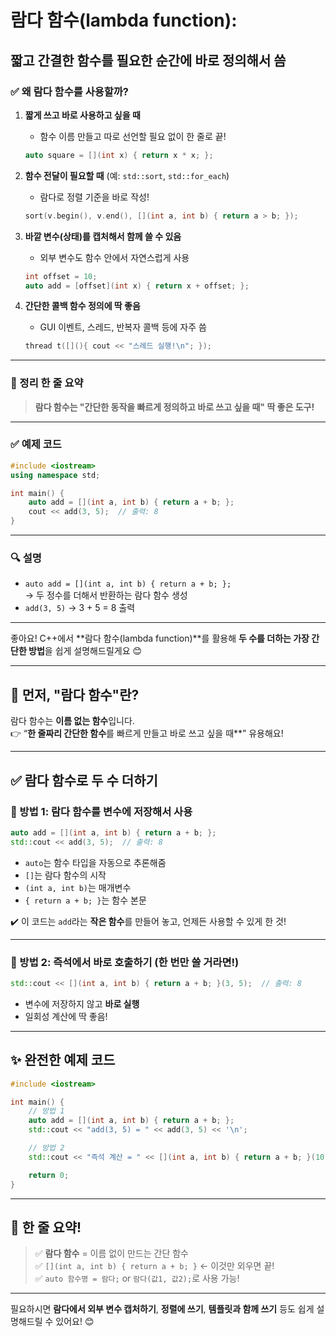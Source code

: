 
# 람다 함수(lambda function): 
## 짧고 간결한 함수를 필요한 순간에 바로 정의해서 씀

### ✅ 왜 람다 함수를 사용할까?

1. **짧게 쓰고 바로 사용하고 싶을 때**  
   - 함수 이름 만들고 따로 선언할 필요 없이 한 줄로 끝!
   ```cpp
   auto square = [](int x) { return x * x; };
   ```

2. **함수 전달이 필요할 때** (예: `std::sort`, `std::for_each`)  
   - 람다로 정렬 기준을 바로 작성!
   ```cpp
   sort(v.begin(), v.end(), [](int a, int b) { return a > b; });
   ```

3. **바깥 변수(상태)를 캡처해서 함께 쓸 수 있음**  
   - 외부 변수도 함수 안에서 자연스럽게 사용
   ```cpp
   int offset = 10;
   auto add = [offset](int x) { return x + offset; };
   ```

4. **간단한 콜백 함수 정의에 딱 좋음**  
   - GUI 이벤트, 스레드, 반복자 콜백 등에 자주 씀
   ```cpp
   thread t([](){ cout << "스레드 실행!\n"; });
   ```

---

### 📌 정리 한 줄 요약

> **람다 함수는 "간단한 동작을 빠르게 정의하고 바로 쓰고 싶을 때" 딱 좋은 도구!**

---

### ✅ 예제 코드

```cpp
#include <iostream>
using namespace std;

int main() {
    auto add = [](int a, int b) { return a + b; };
    cout << add(3, 5);  // 출력: 8
}
```

---

### 🔍 설명

- `auto add = [](int a, int b) { return a + b; };`  
  → 두 정수를 더해서 반환하는 람다 함수 생성
- `add(3, 5)` → 3 + 5 = 8 출력
----------------
좋아요! C++에서 **람다 함수(lambda function)**를 활용해 **두 수를 더하는 가장 간단한 방법**을 쉽게 설명해드릴게요 😊  

---

## 🧠 먼저, "람다 함수"란?

람다 함수는 **이름 없는 함수**입니다.  
👉 “**한 줄짜리 간단한 함수**를 빠르게 만들고 바로 쓰고 싶을 때**” 유용해요!

---

## ✅ 람다 함수로 두 수 더하기

### 📌 방법 1: 람다 함수를 변수에 저장해서 사용
```cpp
auto add = [](int a, int b) { return a + b; };
std::cout << add(3, 5);  // 출력: 8
```

- `auto`는 함수 타입을 자동으로 추론해줌
- `[]`는 람다 함수의 시작
- `(int a, int b)`는 매개변수
- `{ return a + b; }`는 함수 본문

✔️ 이 코드는 `add`라는 **작은 함수**를 만들어 놓고, 언제든 사용할 수 있게 한 것!

---

### 📌 방법 2: 즉석에서 바로 호출하기 (한 번만 쓸 거라면!)
```cpp
std::cout << [](int a, int b) { return a + b; }(3, 5);  // 출력: 8
```

- 변수에 저장하지 않고 **바로 실행**
- 일회성 계산에 딱 좋음!

---

## ✨ 완전한 예제 코드

```cpp
#include <iostream>

int main() {
    // 방법 1
    auto add = [](int a, int b) { return a + b; };
    std::cout << "add(3, 5) = " << add(3, 5) << '\n';

    // 방법 2
    std::cout << "즉석 계산 = " << [](int a, int b) { return a + b; }(10, 20) << '\n';

    return 0;
}
```

---

## 📝 한 줄 요약!

> ✅ **람다 함수** = 이름 없이 만드는 간단 함수  
> ✅ `[](int a, int b) { return a + b; }` ← 이것만 외우면 끝!  
> ✅ `auto 함수명 = 람다;` or `람다(값1, 값2);`로 사용 가능!

---

필요하시면 **람다에서 외부 변수 캡처하기**, **정렬에 쓰기**, **템플릿과 함께 쓰기** 등도 쉽게 설명해드릴 수 있어요! 😊

